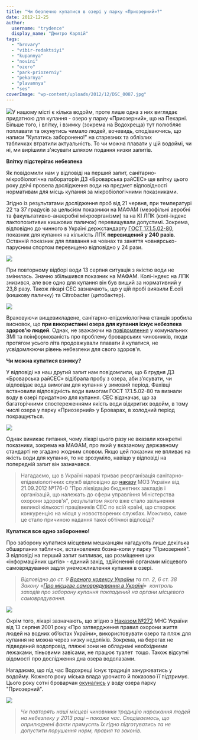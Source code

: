 ```yaml
---
title: "Чи безпечно купатися в озері у парку «Приозерний»?"
date: 2012-12-25
author: 
  username: "trydence"
  display_name: "Дмитро Карпій"
tags: 
  - "brovary"
  - "vibir-redaktsiyi"
  - "kupannya"
  - "novini"
  - "ozero"
  - "park-priozerniy"
  - "pekarnya"
  - "plavannya"
  - "ses"
coverImage: "wp-content/uploads/2012/12/DSC_0087.jpg"
---
```


[![](https://mpz.brovary.org/wp-content/uploads/2012/12/DSC_0087.jpg)](https://mpz.brovary.org/wp-content/uploads/2012/12/DSC_0087.jpg)У нашому місті є кілька водойм, проте лише одна з них виглядає придатною для купання - озеро у парку «Приозерний», що на Пекарні. Більше того, і влітку, і взимку (зокрема на Водохреща) тут полюбляє поплавати та окунутись чимало людей, вочевидь, сподіваючись, що написи "Купатись заборонено!" на старезних та облізлих табличках втратили актуальність. То чи можна плавати у цій водоймі, чи ні, ми вирішили з'ясувати шляхом подання низки запитів.

**Влітку підстерігає небезпека**

Як повідомили нам у відповіді на перший запит, санітарно-мікробіологічна лабораторія ДЗ «Броварська райСЕС» ще влітку цього року двічі провела дослідження води на предмет відповідності нормативам для місць купання за мікробіологічними показниками.

Згідно із результатами дослідження проб від 21 червня, при температурі 22 та 37 градусів за цельсієм показники на МАФАМ (мезофільні аеробні та факультативно-анаеробні мікроорганізми) та на КІ ЛПК (колі-індекс лактопозитивих кишкових паличок) перевищували допустимі. Зокрема, відповідно до чинного в Україні держстандарту [ГОСТ 17.1.5.02-80](https://www.docload.ru/Basesdoc/21/21074/index.htm), показник для купання на кількість ЛПК **перевищений у 240 разів**. Останній показник для плавання на човнах та заняття човнярсько-парусним спортом перевищено відповідно у 24 рази.

[![](https://mpz.brovary.org/wp-content/uploads/2012/12/DSC_0085.jpg)](https://mpz.brovary.org/wp-content/uploads/2012/12/DSC_0085.jpg)

При повторному відборі води 13 серпня ситуація з якістю води не змінилась. Значно збільшився показник на МАФАМ. Колі-індекс на ЛПК знизився, але все одно для купання він був вищий за нормативний у 23,8 разу. Також лікарі СЕС зазначають, що у цій пробі виявили E.coli (кишкову паличку) та Citrobacter (цитобактер).

[![](https://mpz.brovary.org/wp-content/uploads/2012/12/Zapit_1_zmensh.jpg)](https://mpz.brovary.org/wp-content/uploads/2012/12/Zapit_1_zmensh.jpg)

Враховуючи вищевикладене, санітарно-епідеміологічна станція зробила висновок, що **при використанні озера для купання існує небезпека здоров’ю людей**. Однак, не зважаючи на [повідомлення](https://www.youtube.com/watch?v=EDnYlvlzFfQ&feature=player_embedded#!) у комунальних ЗМІ та поінформованість про проблему броварських чиновників, люди протягом усього літа продовжували плавати й купатися, не усвідомлюючи рівень небезпеки для свого здоров'я.

**Чи можна купатися взимку?**

У відповіді на наш другий запит нам повідомлили, що 6 грудня ДЗ «Броварська райСЕС» відібрала пробу з озера, аби з’ясувати, чи відповідає вода вимогам для купання у зимовий період. Фахівці встановили відповідність води вимогам ГОСТ 17.1.5.02-80 та визнали воду в озері придатною для купання. СЕС відзначає, що за багаторічними спостереженнями якість води відкритих водойм, в тому числі озера у парку «Приозерний» у Броварах, в холодний період покращується.

[![](https://mpz.brovary.org/wp-content/uploads/2012/12/Zapit_2_zmensh.jpg)](https://mpz.brovary.org/wp-content/uploads/2012/12/Zapit_2_zmensh.jpg)

Однак виникає питання, чому лікарі цього разу не вказали конкретні показники, зокрема на МАФАМ, про який у вказаному державному стандарті не згадано жодним словом. Якщо цей показник не впливає на якість води для купання, то не зрозуміло, навіщо у відповіді на попередній запит він зазначався.

> Нагадаємо, що в Україні наразі триває реорганізація санітарно-епідеміологічних служб відповідно до [наказу](https://www.moz.gov.ua/ua/portal/pre_20121113_1.html) МОЗ України від 21.09.2012 №176-0 "Про ліквідацію бюджетних закладів і організацій, що належать до сфери управління Міністерства охорони здоров'я", результатом якого вже стало звільнення великої кількості працівників СЕС по всій країні, що створює конкуренцію на місця у новостворених службах. Можливо, саме це стало причиною надання такої обтічної відповіді?

**Купатися все одно заборонено!**

Про заборону купатися місцевим мешканцям нагадують лише декілька обшарпаних табличок, встановлених бозна-коли у парку "Приозерний". З відповіді на перший запит випливає, що розміщення цих «інформаційних щитів» - єдиний захід, здійснений органами місцевого самоврядування задля унеможливлення купання в озері.

> _Відповідно до ст. 9 [Водного кодексу України](https://zakon1.rada.gov.ua/laws/show/213/95-%D0%B2%D1%80) та пп. 2, 6 ст. 38 Закону «[Про місцеве самоврядування в Україні](https://zakon2.rada.gov.ua/laws/show/280/97-%D0%B2%D1%80)»  контроль заходів про заборону купання покладений на органи місцевого самоврядування._

[![](https://mpz.brovary.org/wp-content/uploads/2012/12/DSC_0087.jpg)](https://mpz.brovary.org/wp-content/uploads/2012/12/DSC_0087.jpg)

Окрім того, лікарі зазначають, що згідно з [Наказом №272](https://zakon2.rada.gov.ua/laws/show/z0095-02) МНС України від 13 серпня 2001 року «Про затвердження правил охорони життя людей на водних об’єктах України», використовувати озеро та пляж для купання не можна через низку недоліків. Зокрема, на берегах не підведений водопровід, пляжні зони не обладнані необхідними лежаками, тіньовими завісами, не працює туалет  тощо. Також відсутні відомості про дослідження дна озера водолазами.

Нагадаємо, що під час Водохрещі існує традиція занурюватись у водойму. Кожного року міська влада урочисто й показово її підтримує. Цього року сотні броварчан [окунались](https://afisha-brovary.net/index.php?option=com_zoo&task=item&item_id=1656&Itemid=112) у воду озера парку "Приозерний".

[![](https://mpz.brovary.org/wp-content/uploads/2012/12/IMG_6941.jpg)](https://mpz.brovary.org/wp-content/uploads/2012/12/IMG_6941.jpg)

> _Чи повторять наші місцеві чиновники традицію наражання людей на небезпеку у 2013 році – покаже час. Сподіваємось, що оприлюднені факти примусять їх гідно підготуватись та не допустити порушення норм, правил та законів._
